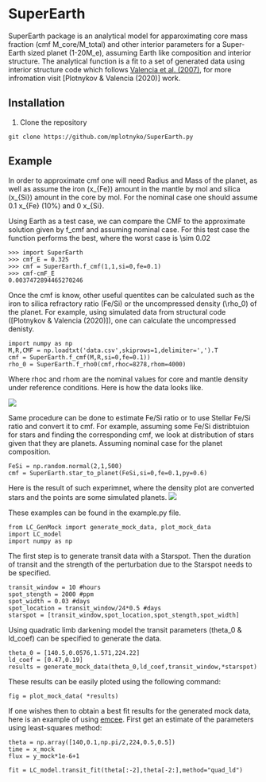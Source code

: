 # SuperEarth 

SuperEarth package is an analytical model for apparoximating core mass fraction (cmf M_core/M_total) and other interior parameters for a Super-Earth sized planet (1-20M_e), assuming Earth like composition and interior structure.
The analytical function is a fit to a set of generated data using interior structure code which follows [Valencia et al. (2007)](https://iopscience.iop.org/article/10.1086/509800), for more infromation visit [Plotnykov & Valencia (2020)] work.

## Installation

1. Clone the repository

```git clone https://github.com/mplotnyko/SuperEarth.py```

## Example 

In order to approximate cmf one will need Radius and Mass of the planet, as well as assume the iron (x_{Fe}) amount in the mantle by mol and silica (x_{Si}) amount in the core by mol. 
For the nominal case one should assume 0.1 x_{Fe} (10\%) and 0 x_{Si}.

Using Earth as a test case, we can compare the CMF to the approximate solution given by f_cmf and assuming nominal case.
For this test case the function performs the best, where the worst case is \sim 0.02 
    
    >>> import SuperEarth
    >>> cmf_E = 0.325
    >>> cmf = SuperEarth.f_cmf(1,1,si=0,fe=0.1)
    >>> cmf-cmF_E
    0.0037472894465270246

Once the cmf is know, other useful quentites can be calculated such as the iron to silica refractory ratio (Fe/Si) or the uncompressed density (\rho_0) of the planet.
For example, using simulated data from structural code ([Plotnykov & Valencia (2020)]), one can calculate the uncompressed denisty.

    import numpy as np
    M,R,CMF = np.loadtxt('data.csv',skiprows=1,delimiter=',').T
    cmf = SuperEarth.f_cmf(M,R,si=0,fe=0.1))
    rho_0 = SuperEarth.f_rho0(cmf,rhoc=8278,rhom=4000)

Where rhoc and rhom are the nominal values for core and mantle density under reference conditions. Here is how the data looks like.

![](images/MR_rho0.jpg)

Same procedure can be done to estimate Fe/Si ratio or to use Stellar Fe/Si ratio and convert it to cmf.
For example, assuming some Fe/Si distribtuion for stars and finding the corresponding cmf, we look at distribution of stars given that they are planets. 
Assuming nominal case for the planet composition.

    FeSi = np.random.normal(2,1,500)
    cmf = SuperEarth.star_to_planet(FeSi,si=0,fe=0.1,py=0.6)

Here is the result of such experimnet, where the density plot are converted stars and the points are some simulated planets.
![](images/FeSi_star.jpg)

These examples can be found in the example.py file.



    from LC_GenMock import generate_mock_data, plot_mock_data
    import LC_model
    import numpy as np

The first step is to generate transit data with a Starspot.
Then the duration of transit and the strength of the perturbation due to the Starspot needs to be specified.

    transit_window = 10 #hours
    spot_stength = 2000 #ppm
    spot_width = 0.03 #days
    spot_location = transit_window/24*0.5 #days
    starspot = [transit_window,spot_location,spot_stength,spot_width]

Using quadratic limb darkening model the transit parameters (theta_0 & ld_coef) can be specified to generate the data.

    theta_0 = [140.5,0.0576,1.571,224.22] 
    ld_coef = [0.47,0.19]
    results = generate_mock_data(theta_0,ld_coef,transit_window,*starspot)

These results can be easily ploted using the following command:

    fig = plot_mock_data( *results)

If one wishes then to obtain a best fit results for the generated mock data, here is an example of using [emcee](https://github.com/dfm/emcee).
First get an estimate of the parameters using least-squares method:

    theta = np.array([140,0.1,np.pi/2,224,0.5,0.5])
    time = x_mock
    flux = y_mock*1e-6+1

    fit = LC_model.transit_fit(theta[:-2],theta[-2:],method="quad_ld")
